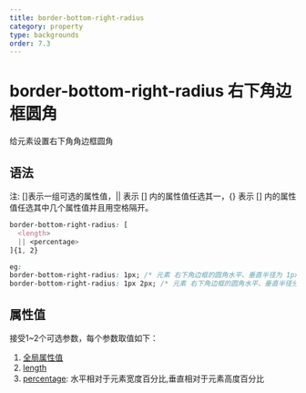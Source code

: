 ```yaml
---
title: border-bottom-right-radius
category: property
type: backgrounds
order: 7.3
---
```


# border-bottom-right-radius 右下角边框圆角

给元素设置右下角角边框圆角

## 语法

注: []表示一组可选的属性值，|| 表示 [] 内的属性值任选其一，{} 表示 [] 内的属性值任选其中几个属性值并且用空格隔开。

```css
border-bottom-right-radius: [
  <length>
  || <percentage>
]{1, 2}

eg:
border-bottom-right-radius: 1px; /* 元素 右下角边框的圆角水平、垂直半径为 1px; */
border-bottom-right-radius: 1px 2px; /* 元素 右下角边框的圆角水平、垂直半径分别为 1px 2px; */
```

## 属性值

接受1~2个可选参数，每个参数取值如下：

1. [全局属性值](/front-end/CSS/values#anchor-值类型)
1. [length](/front-end/CSS/values#anchor-值类型)
1. [percentage](/front-end/CSS/values#anchor-值类型): 水平相对于元素宽度百分比,垂直相对于元素高度百分比
